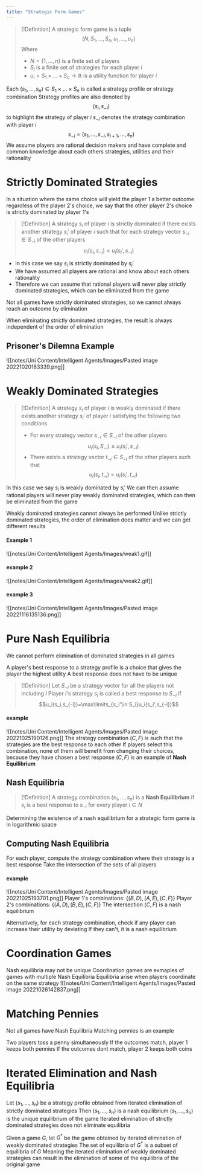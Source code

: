 ```yaml
---
title: "Strategic Form Games"
---
```


> [!Definition]
> A strategic form game is a tuple $$\langle N,S_1,...,S_n,u_1,...,u_n \rangle$$
Where
> - $N=\{1,...,n\}$ is a finite set of players
> - $S_i$ is a finite set of strategies for each player $i$
> - $u_i=S_1\times ...\times S_n\rightarrow \mathbb{R}$ is a utility function for player $i$

Each $(s_1,...,s_n) \in S_1 \times ... \times S_n$ is called a strategy profile or strategy combination
Strategy profiles are also denoted by $$(s_i,s_{-i})$$
to highlight the strategy of player $i$
$s_{-i}$ denotes the strategy combination with player $i$ $$s_{-i}=(s_1,...,s_{-i},s_{i+1},...,s_n)$$
We assume players are rational decision makers and have complete and common knowledge about each others strategies, utilities and their rationality

# Strictly Dominated Strategies
In a situation where the same choice will yield the player 1 a better outcome regardless of the player 2's choice, we say that the other player 2's choice is strictly dominated by player 1's

> [!Definition]
> A strategy $s_i$ of player $i$ is strictly dominated if there exists another strategy $s_i'$ of player $i$ such that for each strategy vector $s_{-i}\in S_{-i}$ of the other players $$u_i(s_i ,s_{-i})<u_i(s_i',s_{-i})$$
- In this case we say $s_i$ is strictly dominated by $s_i'$
- We have assumed all players are rational and know about each others rationality
- Therefore we can assume that rational players will never play strictly dominated strategies, which can be eliminated from the game

Not all games have strictly dominated strategies, so we cannot always reach an outcome by elimination

When eliminating strictly dominated strategies, the result is always independent of the order of elimination

## Prisoner's Dilemna Example
![[notes/Uni Content/Intelligent Agents/Images/Pasted image 20221020163339.png]]
# Weakly Dominated Strategies
> [!Definition]
A strategy $s_i$ of player $i$ is weakly dominated if there exists another strategy $s_i'$ of player $i$ satisfying  the following two conditions
> - For every strategy vector $s_{-i}\in S_{-i}$ of the other players $$u_i(s_i,S_{-i})\leq u_i(s_i',s_{-i})$$
> - There exists a strategy vector $t_{-i}\in S_{-i}$ of the other players such that $$u_i(s_i,t_{-i})< u_i(s_i',t_{-i})$$

In this case we say $s_i$ is weakly dominated by $s_i'$
We can then assume rational players will never play weakly dominated strategies, which can then be eliminated from the game

Weakly dominated strategies cannot always be performed
Unlike strictly dominated strategies, the order of elimination does matter and we can get different results
#### Example 1
![[notes/Uni Content/Intelligent Agents/Images/weak1.gif]]
#### example 2
![[notes/Uni Content/Intelligent Agents/Images/weak2.gif]]
#### example 3
![[notes/Uni Content/Intelligent Agents/Images/Pasted image 20221116135136.png]]
# Pure Nash Equilibria
We cannot perform elimination of dominated strategies in all games

A player's best response to a strategy profile is a choice that gives the player the highest utility
A best response does not have to be unique

> [!Definition]
Let $S_{-i}$ be a strategy vector for all the players not including $i$
Player $i$'s strategy $s_i$ is called a best response to $S_{-i}$ if $$u_i(s_i,s_{-i})=\max\limits_{s_i'\in S_i}u_i(s_i',s_{-i})$$

#### example
![[notes/Uni Content/Intelligent Agents/Images/Pasted image 20221025190126.png]]
The strategy combination $(C,F)$ is such that the strategies are the best response to each other
If players select this combination, none of them will benefit from changing their choices, because they have chosen a best response
$(C,F)$ is an example of **Nash Equilibrium**

## Nash Equilibria
> [!Definition]
> A strategy combination $(s_1,...,s_n)$ is a **Nash Equilibrium** if $s_i$ is a best response to $s_{-i}$ for every player $i\in N$

Determining the existence of a nash equilibrium for a strategic form game is in logarithmic space

## Computing Nash Equilibria
For each player, compute the strategy combination where their strategy is a best response
Take the intersection of the sets of all players
#### example
![[notes/Uni Content/Intelligent Agents/Images/Pasted image 20221025193701.png]]
Player 1's combinations:
$\{(B,D),(A,E),(C,F)\}$
Player 2's combinations:
$\{(A,D),(B,E),(C,F)\}$
The intersection $(C,F)$ is a nash equilibrium

Alternatively, for each strategy combination, check if any player can increase their utility by deviating
If they can't, it is a nash equilibrium

# Coordination Games
Nash equilibria may not be unique
Coordination games are exmaples of games with multiple Nash Equilibria
Equilibria arise when players coordinate on the same strategy
![[notes/Uni Content/Intelligent Agents/Images/Pasted image 20221026142837.png]]

# Matching Pennies
Not all games have Nash Equilibria
Matching pennies is an example

Two players toss a penny simultaneously
If the outcomes match, player 1 keeps both pennies
If the outcomes dont match, player 2 keeps both coins

# Iterated Elimination and Nash Equilibria
Let $(s_1,...,s_n)$ be a strategy profile obtained from iterated elimination of strictly dominated strategies
Then $(s_1,...,s_n)$ is a nash equilibrium
$(s_1,...,s_n)$ is the unique equilibrium of the game
Iterated elimination of strictly dominated strategies does not eliminate equilibria

Given a game $G$, let $G^*$ be the game obtained by iterated elimination of weakly dominated strategies
The set of equilibria of $G^*$ is a subset of equilibria of $G$
Meaning the iterated elimination of weakly dominated strategies can result in the elimination of some of the equilibria of the original game
 